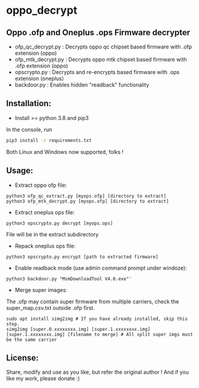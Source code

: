 # oppo_decrypt
Oppo .ofp and Oneplus .ops Firmware decrypter
------------------------------------

* ofp_qc_decrypt.py  : Decrypts oppo qc chipset based firmware with .ofp extension (oppo)
* ofp_mtk_decrypt.py : Decrypts oppo mtk chipset based firmware with .ofp extension (oppo)
* opscrypto.py       : Decrypts and re-encrypts based firmware with .ops extension (oneplus)
* backdoor.py        : Enables hidden "readback" functionality


Installation:
-------------
- Install >= python 3.8 and pip3

In the console, run
```bash
pip3 install -r requirements.txt
```

Both Linux and Windows now supported, folks !

Usage:
-------- 
* Extract oppo ofp file:

```
python3 ofp_qc_extract.py [myops.ofp] [directory to extract]
python3 ofp_mtk_decrypt.py [myops.ofp] [directory to extract]
```

* Extract oneplus ops file:

```
python3 opscrypto.py decrypt [myops.ops]
```
File will be in the extract subdirectory

* Repack oneplus ops file:

```
python3 opscrypto.py encrypt [path to extracted firmware]
```


* Enable readback mode (use admin command prompt under windoze):

```
python3 backdoor.py "MsmDownloadTool V4.0.exe"'
```

* Merge super images:

The .ofp may contain super firmware from multiple carriers, check the super_map.csv.txt outside .ofp first.

```
sudo apt install simg2img # If you have already installed, skip this step.
simg2img [super.0.xxxxxxxx.img] [super.1.xxxxxxxx.img] [super.1.xxxxxxxx.img] [filename to merge] # All split super imgs must be the same carrier
```

License:
-------- 
Share, modify and use as you like, but refer the original author !
And if you like my work, please donate :)
